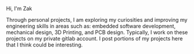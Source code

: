 Hi, I'm Zak

Through personal projects, I am exploring my curiosities and improving my engineering skills in areas such as: embedded software development, mechanical design, 3D Printing, and PCB design. Typically, I work on these projects on my private gitlab account. I post portions of my projects here that I think could be interesting.
